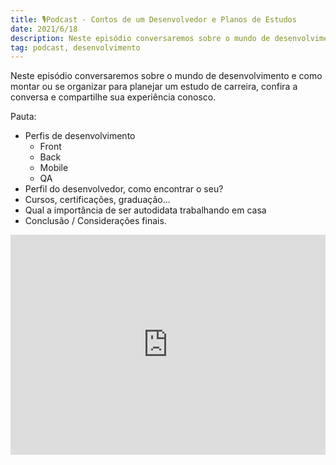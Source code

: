 ```yaml
---
title: 🎙️Podcast - Contos de um Desenvolvedor e Planos de Estudos
date: 2021/6/18
description: Neste episódio conversaremos sobre o mundo de desenvolvimento e como montar ou se organizar para planejar um estudo de carreira, confira a conversa e compartilhe sua experiência conosco.
tag: podcast, desenvolvimento
---
```


Neste episódio conversaremos sobre o mundo de desenvolvimento e como montar ou se organizar para planejar um estudo de carreira, confira a conversa e compartilhe sua experiência conosco.

Pauta:

* Perfis de desenvolvimento
    * Front
    * Back
    * Mobile
    * QA
* Perfil do desenvolvedor, como encontrar o seu?
* Cursos, certificações, graduação...
* Qual a importância de ser autodidata trabalhando em casa
* Conclusão / Considerações finais.

<Bleed>
<iframe className="podcast" src="https://open.spotify.com/embed/episode/6cxPria847HOOLo5aTr6zG?utm_source=generator" width="100%" height="352" frameBorder="0" allowfullscreen="" allow="autoplay; clipboard-write; encrypted-media; fullscreen; picture-in-picture" loading="lazy"></iframe>
</Bleed>
